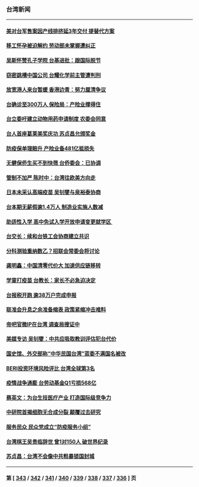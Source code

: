 ### 台湾新闻
---
#### [美对台军售案因产线排挤延3年交付 提替代方案](../../pages/ncid1349361/n13725597.md) 
#### [移工怀孕被迫解约 劳动部未掌握遭纠正](../../pages/ncid1349361/n13725660.md) 
#### [吴斯怀赞孔子学院 台基进批：跟国际脱节](../../pages/ncid1349361/n13725581.md) 
#### [窃密跳槽中国公司 台耀化学前主管遭判刑](../../pages/ncid1349361/n13725659.md) 
#### [放宽港人来台暂缓 香港边青：努力厘清争议](../../pages/ncid1349361/n13725658.md) 
#### [台确诊至300万人 保险局：产险业撑得住](../../pages/ncid1349361/n13725622.md) 
#### [台立委吁建立动物用药申请制度 农委会同意](../../pages/ncid1349361/n13725647.md) 
#### [台人首座葛莱美奖庆功 苏贞昌允颁奖金](../../pages/ncid1349361/n13725648.md) 
#### [防疫保单理赔升 产险业备481亿抵损失](../../pages/ncid1349361/n13725625.md) 
#### [无健保侨生买不到快筛 台侨委会：已协调](../../pages/ncid1349361/n13725620.md) 
#### [管制不加严  陈时中：台湾往欧美方向走](../../pages/ncid1349361/n13725626.md) 
#### [日本未采认高端疫苗 吴钊燮与泉裕泰协商](../../pages/ncid1349361/n13725621.md) 
#### [台本期无薪假逾1.4万人 制造业实施人数减](../../pages/ncid1349361/n13725631.md) 
#### [助适性入学 高中免试入学开放申请变更就学区 ](../../pages/ncid1349361/n13725630.md) 
#### [台交长：续和台铁工会协商建立共识](../../pages/ncid1349361/n13725628.md) 
#### [分科测验重纳数乙？招联会常委会将讨论](../../pages/ncid1349361/n13725624.md) 
#### [龚明鑫：中国清零代价大 加速供应链移转](../../pages/ncid1349361/n13725584.md) 
#### [学童打疫苗 台教长：家长不必急迫决定](../../pages/ncid1349361/n13725623.md) 
#### [台报税开跑 逾38万户完成申报](../../pages/ncid1349361/n13725616.md) 
#### [联准会升息之余准备缩表 政策紧缩冲击难料](../../pages/ncid1349361/n13725579.md) 
#### [帝吧官微IP在台湾 调查局搜证中](../../pages/ncid1349361/n13725582.md) 
#### [美媒专访 吴钊燮：中共应吸取教训评估犯台代价](../../pages/ncid1349361/n13725585.md) 
#### [国史馆、外交部称“中华民国台湾”蓝委不满国名被改](../../pages/ncid1349361/n13725589.md) 
#### [BERI投资环境风险评比 台湾全球第3名](../../pages/ncid1349361/n13725576.md) 
#### [疫情战争通膨 台劳动基金Q1亏损568亿](../../pages/ncid1349361/n13725601.md) 
#### [蔡英文：为台生技医疗产业 打造国际级竞争力](../../pages/ncid1349361/n13725577.md) 
#### [中研院首揭细胞无合成分裂 颠覆过去研究](../../pages/ncid1349361/n13725555.md) 
#### [服务民众 民众党成立“防疫服务小组”](../../pages/ncid1349361/n13725517.md) 
#### [台湾棋王吴贵临辞世 曾1对150人 破世界纪录](../../pages/ncid1349361/n13725443.md) 
#### [苏贞昌：台湾不会像中共粗暴锁国封城](../../pages/ncid1349361/n13725338.md) 

---
#### 第 [ [343](./343.md) / [342](./342.md) / [341](./341.md) / [340](./340.md) / [339](./339.md) / [338](./338.md) / [337](./337.md) / [336](./336.md) ] 页
